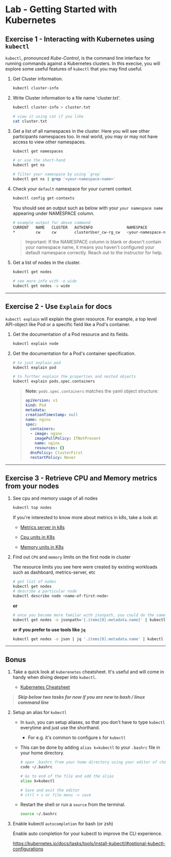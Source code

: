 # Lab - Getting Started with Kubernetes

## Exercise 1 - Interacting with Kubernetes using `kubectl`

```kubectl```, pronounced *Kube-Control*, is the  command line interface for running commands against a Kubernetes clusters. In this execise, you will explore some useful features of ```kubectl``` that you may find useful.

1. Get Cluster information.

    ```bash
    kubectl cluster-info
    ```

2. Write Cluster information to a file name 'cluster.txt'.

    ```bash
    kubectl cluster-info > cluster.txt

    # view it using cat if you like
    cat cluster.txt
    ```

3. Get a list of all namespaces in the cluster. Here you will see other participants namespaces too. In real world, you may or may not have access to view other namespaces.

    ```bash
    kubectl get namespaces

    # or use the short-hand
    kubectl get ns

    # filter your namespace by using `grep`
    kubectl get ns | grep '<your-namespace-name>' 
    ```

4. Check your `default` namespace for your current context.

    ```bash
    kubectl config get-contexts     
    ```

    You should see an output such as below with your `your namespace name` appearing under NAMESPACE column. 

    ```bash
    # example output for above command
    CURRENT   NAME   CLUSTER   AUTHINFO               NAMESPACE
    *         cw     cw        clusterUser_cw-rg_cw   <your-namespace-name>
    ```

    > Important: If the NAMESPACE column is blank or doesn't contain your namespace name, it means you haven't configured your default namespace correctly. Reach out to the instructor for help.

4. Get a list of nodes in the cluster.

    ```bash
    kubectl get nodes 

    # see more info with -o wide
    kubectl get nodes -o wide

    ```
 ---

## Exercise 2 - Use `Explain` for docs

```kubectl explain``` will explain the given resource. For example, a top level API-object like Pod or a specific field like a Pod's container. 

1. Get the documentation of a Pod resource and its fields.

    ```bash
    kubectl explain node
    ```

2. Get the documentation for a Pod's container specification.

    ```bash
    # to just explain pod
    kubectl explain pod  

    # to further explain the properties and nested objects
    kubectl explain pods.spec.containers
    ```

    > **Note:** ```pods.spec.containers``` matches the yaml object structure:
    > ```yaml
    > apiVersion: v1
    > kind: Pod
    > metadata:
    > creationTimestamp: null
    > name: nginx
    > spec:
    >   containers:
    >   - image: nginx
    >     imagePullPolicy: IfNotPresent
    >     name: nginx
    >     resources: {}
    >   dnsPolicy: ClusterFirst
    >   restartPolicy: Never
    > ```

---

## Exercise 3 - Retrieve CPU and Memory metrics from your nodes

1. See cpu and memory usage of all nodes

    ```bash    
    kubectl top nodes    
    ```

    If you're interested to know more about metrics in k8s, take a look at:   

    * [Metrics server in k8s](https://github.com/kubernetes-sigs/metrics-server)
    
    * [Cpu units in K8s](https://kubernetes.io/docs/tasks/configure-pod-container/assign-cpu-resource/#cpu-units)

    * [Memory units in K8s](https://kubernetes.io/docs/tasks/configure-pod-container/assign-memory-resource/#memory-units)

2. Find out `CPU` and `memory` limits on the first node in cluster

    The resource limits you see here were created by existing workloads such as dashboard, metrics-server, etc

    ```bash    
    # get list of nodes
    kubectl get nodes     
    # describe a particular node
    kubectl describe node <name-of-first-node> 
    ```

    **or**
    ```bash
    # once you become more familar with jsonpath, you could do the same like this
    kubectl get nodes -o jsonpath='{.items[0].metadata.name}' | kubectl describe node
    ```

    **or if you prefer to use tools like `jq`**
    ```bash
    kubectl get nodes -o json | jq '.items[0].metadata.name' | kubectl describe node
    ```
---

## Bonus

1. Take a quick look at `kuberenetes` cheatsheet. It's useful and will come in handy when diving deeper into `kubectl`.

    * [Kubernetes Cheatsheet](https://kubernetes.io/docs/reference/kubectl/cheatsheet/)

 > **_Skip below two tasks for now if you are new to bash / linux command line_**

2. Setup an alias for `kubectl`

    * In `bash`, you can setup aliases, so that you don't have to type `kubectl` everytime and just use the shorthand.

        * For e.g. it's common to configure `k` for `kubectl`

    * This can be done by adding `alias k=kubectl` to your `.bashrc` file in your home directory.

        ```bash    
        # open .bashrc from your home directory using your editor of choice. 
        code ~/.bashrc

        # Go to end of the file and add the alias
        alias k=kubectl

        # Save and exit the editor
        # ctrl + s or file menu -> save
        ```  

    * Restart the shell or run a `source` from the terminal.

        ```bash
        source ~/.bashrc
        ```

2. Enable kubectl `autocompletion` for bash (or zsh)   

    Enable auto completion for your kubectl to improve the CLI experience. 

    https://kubernetes.io/docs/tasks/tools/install-kubectl/#optional-kubectl-configurations

